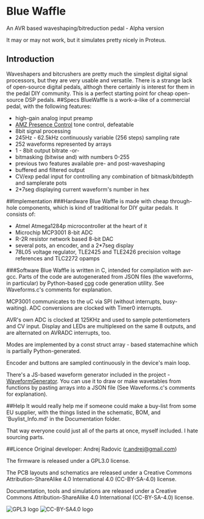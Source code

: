 # Blue Waffle
An AVR based waveshaping/bitreduction pedal - Alpha version

It may or may not work, but it simulates pretty nicely in Proteus.

## Introduction
Waveshapers and bitcrushers are pretty much the simplest digital signal processors, but they are very usable and versatile.
There is a strange lack of open-source digital pedals, althogh there certainly is interest for them in the pedal DIY community. This is a perfect starting point for cheap open-source DSP pedals.
##Specs
BlueWaffle is a work-a-like of a commercial pedal, with the following features:
* high-gain analog input preamp
* [AMZ Presence Control](http://www.muzique.com/lab/tone3.htm) tone control, defeatable
* 8bit signal processing
* 245Hz - 62.5kHz continuously variable (256 steps) sampling rate
* 252 waveforms represented by arrays
* 1 - 8bit output bitrate -or-
* bitmasking (bitwise and) with numbers 0-255
* previous two features available pre- and post-waveshaping
* buffered and filtered output
* CV/exp pedal input for controlling any combination of bitmask/bitdepth and samplerate pots
* 2*7seg displaying current waveform's number in hex

##Implementation
###Hardware
Blue Waffle is made with cheap through-hole components, which is kind of traditional for DIY guitar pedals. It consists of:
* Atmel Atmega1284p microcontroller at the heart of it
* Microchip MCP3001 8-bit ADC
* R-2R resistor network based 8-bit DAC
* several pots, an encoder, and a 2*7seg display
* 78L05 voltage regulator, TLE2425 and TLE2426 precision voltage references and TLC2272 opamps

###Software
Blue Waffle is written in C, intended for compilation with avr-gcc. Parts of the code are autogenerated from JSON files (the waveforms, in particular) by Python-based [cog](http://nedbatchelder.com/code/cog/) code generation utility. See Waveforms.c's comments for explanation.

MCP3001 communicates to the uC via SPI (without interrupts, busy-waiting). ADC conversions are clocked with Timer0 interrupts.

AVR's own ADC is clocked at 125KHz and used to sample potentiometers and CV input. Display and LEDs are multiplexed on the same 8 outputs, and are alternated on AVRADC interrupts, too.

Modes are implemented by a const struct array - based statemachine which is partially Python-generated.

Encoder and buttons are sampled continuously in the device's main loop.

There's a JS-based waveform generator included in the project  - [WaveformGenerator](http://randrej.github.io/BlueWaffle/). You can use it to draw or make wavetables from functions by pasting arrays into a JSON file (See Waveforms.c's comments for explanation).

##Help
It would really help me if someone could make a buy-list from some EU supplier, with the things listed in the schematic, BOM, and 'Buylist_Info.md' in the Documentation folder.

That way everyone could just all of the parts at once, myself included. I hate sourcing parts.

##Licence
Original developer: Andrej Radovic (r.andrej@gmail.com)

The firmware is released under a GPL3.0 license.

The PCB layouts and schematics are released under a Creative Commons Attribution-ShareAlike 4.0 International 4.0 (CC-BY-SA-4.0) license.

Documentation, tools and simulations are released under a Creative Commons Attribution-ShareAlike 4.0 International (CC-BY-SA-4.0) license.


![GPL3 logo](http://www.gnu.org/graphics/gplv3-127x51.png) ![CC-BY-SA4.0 logo](http://licensebuttons.net/l/by-sa/4.0/88x31.png)
